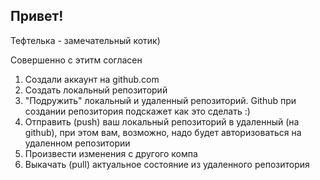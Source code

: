## Привет!

Тефтелька - замечательный котик)

Совершенно с этитм согласен


1. Создали аккаунт на github.com
2. Создать локальный репозиторий
3. "Подружить" локальный и удаленный репозиторий. Github при создании репозитория подскажет как это сделать :)
4. Отправить (push) ваш локальный репозиторий  в удаленный (на github), при этом вам, возможно, надо будет авторизоваться на удаленном репозитории
5.  Произвести изменения с другого компа
6. Выкачать (pull) актуальное состояние из удаленного репозитория 